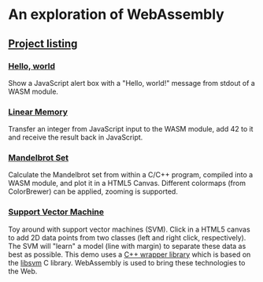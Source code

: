 An exploration of WebAssembly
=============================

[Project listing](https://jgreitemann.github.io/messing-with-wasm/)
-----------------

### [Hello, world](https://jgreitemann.github.io/messing-with-wasm/hello-world)
Show a JavaScript alert box with a &quot;Hello, world!&quot;
message from stdout of a WASM module.

### [Linear Memory](https://jgreitemann.github.io/messing-with-wasm/linear-memory)
Transfer an integer from JavaScript input to the WASM module,
add 42 to it and receive the result back in JavaScript.

### [Mandelbrot Set](https://jgreitemann.github.io/messing-with-wasm/mandelbrot)
Calculate the Mandelbrot set from within a C/C++ program,
compiled into a WASM module, and plot it in a HTML5 Canvas.
Different colormaps (from ColorBrewer) can be applied,
zooming is supported.

### [Support Vector Machine](https://jgreitemann.github.io/messing-with-wasm/svm-demo)
Toy around with support vector machines (SVM). Click in a
HTML5 canvas to add 2D data points from two classes (left
and right click, respectively). The SVM will &quot;learn&quot;
a model (line with margin) to separate these data as best as
possible. This demo uses a 
[C++ wrapper library](https://github.com/jgreitemann/svm) 
which is based on the 
[libsvm](https://github.com/cjlin1/libsvm)
C library. WebAssembly is used to bring these technologies
to the Web.
